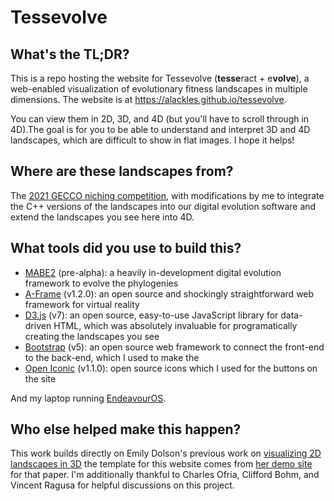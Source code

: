 # Tessevolve

## What's the TL;DR?

This is a repo hosting the website for Tessevolve (**tesse**ract + e**volve**), a web-enabled visualization of evolutionary fitness landscapes in multiple dimensions. The website is at https://alackles.github.io/tessevolve. 

You can view them in 2D, 3D, and 4D (but you'll have to scroll through in 4D).The goal is for you to be able to understand and interpret 3D and 4D landscapes, which are difficult to show in flat images. I hope it helps!

## Where are these landscapes from? 

The [2021 GECCO niching competition](https://www.epitropakis.co.uk/gecco2021/), with modifications by me to integrate the C++ versions of the landscapes into our digital evolution software and extend the landscapes you see here into 4D.

## What tools did you use to build this?

- [MABE2](https://github.com/mercere99/MABE2) (pre-alpha): a heavily in-development digital evolution framework to evolve the phylogenies
- [A-Frame](https://aframe.io/) (v1.2.0): an open source and shockingly straightforward web framework for virtual reality
- [D3.js](https://d3js.org/) (v7): an open source, easy-to-use JavaScript library for data-driven HTML, which was absolutely invaluable for programatically creating the landscapes you see
- [Bootstrap](https://getbootstrap.com) (v5): an open source web framework to connect the front-end to the back-end, which I used to make the
- [Open Iconic](https://useiconic.com/open/) (v1.1.0): open source icons which I used for the buttons on the site

And my laptop running [EndeavourOS](https://endeavouros.com/).

## Who else helped make this happen?

This work builds directly on Emily Dolson's previous work on [visualizing 2D landscapes in 3D](https://dl.acm.org/doi/pdf/10.1145/3205651.3208301) the template for this website comes from [her demo site](https://emilydolson.github.io/fitness_landscape_visualizations) for that paper. I'm additionally thankful to Charles Ofria, Clifford Bohm, and Vincent Ragusa for helpful discussions on this project.
